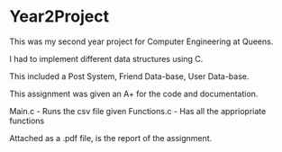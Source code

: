 # Year2Project

This was my second year project for Computer Engineering at Queens. 

I had to implement different data structures using C.

This included a Post System, Friend Data-base, User Data-base.

This assignment was given an A+ for the code and documentation.

Main.c - Runs the csv file given
Functions.c - Has all the appriopriate functions

Attached as a .pdf file, is the report of the assignment. 